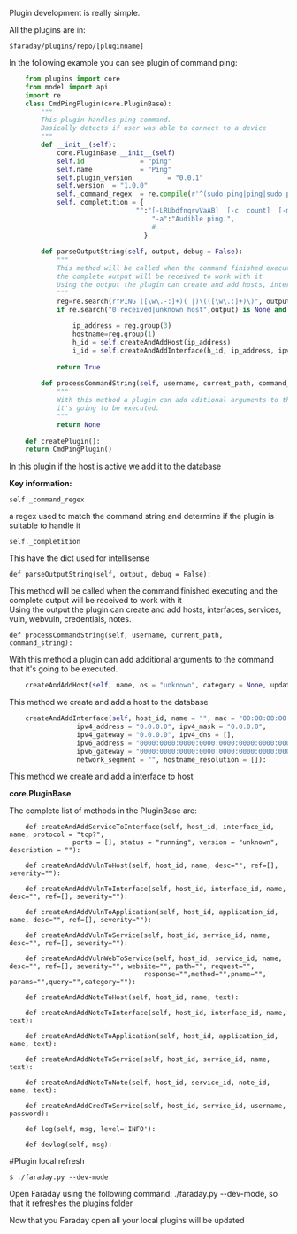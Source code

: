 Plugin development is really simple.

All the plugins are in:

    $faraday/plugins/repo/[pluginname]

In the following example you can see plugin of command ping:
``` python
    from plugins import core
    from model import api
    import re
    class CmdPingPlugin(core.PluginBase):
        """
        This plugin handles ping command.
        Basically detects if user was able to connect to a device
        """
        def __init__(self):
            core.PluginBase.__init__(self)
            self.id              = "ping"
            self.name            = "Ping"
            self.plugin_version         = "0.0.1"
            self.version  = "1.0.0"
            self._command_regex  = re.compile(r'^(sudo ping|ping|sudo ping6|ping6).*?')
            self._completition = {
                                "":"[-LRUbdfnqrvVaAB]  [-c  count]  [-m  mark]  [-i interval] ...",
                                    "-a":"Audible ping.",
                                    #...
                                  }
    
        def parseOutputString(self, output, debug = False):
            """
            This method will be called when the command finished executing and
            the complete output will be received to work with it
            Using the output the plugin can create and add hosts, interfaces, services, etc.
            """
            reg=re.search(r"PING ([\w\.-:]+)( |)\(([\w\.:]+)\)", output)
            if re.search("0 received|unknown host",output) is None and reg is not None:
    
                ip_address = reg.group(3)
                hostname=reg.group(1)
                h_id = self.createAndAddHost(ip_address)
                i_id = self.createAndAddInterface(h_id, ip_address, ipv4_address=ip_address, hostname_resolution=[hostname])
    
            return True
    
        def processCommandString(self, username, current_path, command_string):
            """
            With this method a plugin can add aditional arguments to the command that
            it's going to be executed.
            """
            return None
    
    def createPlugin():
    return CmdPingPlugin()
```
In this plugin if the host is active we add it to the database

**Key information:**

    self._command_regex
a regex used to match the command string and determine if the plugin is suitable to handle it

    self._completition
This have the dict used for intellisense 

    def parseOutputString(self, output, debug = False):
This method will be called when the command finished executing and
the complete output will be received to work with it  
Using the output the plugin can create and add hosts, interfaces, services, vuln, webvuln, credentials, notes.

    def processCommandString(self, username, current_path, command_string):
With this method a plugin can add additional arguments to the command that
it's going to be executed.


```python
    createAndAddHost(self, name, os = "unknown", category = None, update = False, old_hostname = None):
```
This method we create and add a host to the database
```python
    createAndAddInterface(self, host_id, name = "", mac = "00:00:00:00:00:00",
                 ipv4_address = "0.0.0.0", ipv4_mask = "0.0.0.0",
                 ipv4_gateway = "0.0.0.0", ipv4_dns = [],
                 ipv6_address = "0000:0000:0000:0000:0000:0000:0000:0000", ipv6_prefix = "00",
                 ipv6_gateway = "0000:0000:0000:0000:0000:0000:0000:0000", ipv6_dns = [],
                 network_segment = "", hostname_resolution = []):
```
This method we create and add a interface to host

**core.PluginBase**

The complete list of methods in the PluginBase are:
```
    def createAndAddServiceToInterface(self, host_id, interface_id, name, protocol = "tcp?", 
                ports = [], status = "running", version = "unknown", description = ""):
    
    def createAndAddVulnToHost(self, host_id, name, desc="", ref=[], severity=""):
    
    def createAndAddVulnToInterface(self, host_id, interface_id, name, desc="", ref=[], severity=""):
    
    def createAndAddVulnToApplication(self, host_id, application_id, name, desc="", ref=[], severity=""):
    
    def createAndAddVulnToService(self, host_id, service_id, name, desc="", ref=[], severity=""):
    
    def createAndAddVulnWebToService(self, host_id, service_id, name, desc="", ref=[], severity="", website="", path="", request="",
                                  response="",method="",pname="", params="",query="",category=""):    
    
    def createAndAddNoteToHost(self, host_id, name, text):
    
    def createAndAddNoteToInterface(self, host_id, interface_id, name, text):
    
    def createAndAddNoteToApplication(self, host_id, application_id, name, text):
    
    def createAndAddNoteToService(self, host_id, service_id, name, text):
    
    def createAndAddNoteToNote(self, host_id, service_id, note_id, name, text):
    
    def createAndAddCredToService(self, host_id, service_id, username, password):
        
    def log(self, msg, level='INFO'):
    
    def devlog(self, msg): 
```

#Plugin local refresh
```
$ ./faraday.py --dev-mode
```
Open Faraday using the following command: ./faraday.py --dev-mode, so that it refreshes the plugins folder

Now that you Faraday open all your local plugins will be updated